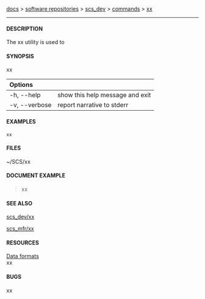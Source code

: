[docs](https://github.com/south-coast-science/docs/wiki) > 
[software repositories](https://github.com/south-coast-science/docs/wiki/Software-repositories) > 
[scs_dev](https://github.com/south-coast-science/scs_dev/wiki) > 
[commands](https://github.com/south-coast-science/scs_dev/wiki/=-Commands) > 
[xx](https://github.com/south-coast-science/scs_dev/wiki/=-Commands#xx)
***


#### DESCRIPTION
The xx utility is used to 

#### SYNOPSIS
xx

| Options |   | 
|:--------|---|
| -h, --help | show this help message and exit |
| -v, --verbose | report narrative to stderr |

#### EXAMPLES
```
xx
```

#### FILES
~/SCS/xx

#### DOCUMENT EXAMPLE
> xx

#### SEE ALSO
[scs_dev/xx](xx)  

[scs_mfr/xx](../../scs_mfr/wiki/xx)  

#### RESOURCES
[Data formats](https://github.com/south-coast-science/scs_dev/wiki/3:-Data-formats)  
xx

#### BUGS
xx
